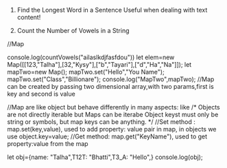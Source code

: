 1. Find the Longest Word in a Sentence
Useful when dealing with text content!

2. Count the Number of Vowels in a String


//Map 



console.log(countVowels("ailaslkdjfasfdou"))
let elem=new Map([[123,"Talha"],[32,"Kysy"],["b","Tayari"],["d","Ha","Na"]]);
let mapTwo=new Map();
mapTwo.set("Hello","You Name");
mapTwo.set("Class","Billionare");
console.log("MapTwo",mapTwo);
//Map can be created by passing two dimensional array,with two params,first is key and second is value

//Map are like object but behave differently in many aspects: like 
/* Objects are not directly iterable but Maps can be iterabe
   Object keyst must only be string or symbols, but map keys can be anything.
    */
//Set method : map.set(key,value), used to add property: value pair in map, in objects we use object.key=value;
//Get method: map.get("KeyName"), used to get property:value from the map

   let obj={name: "Talha",T12T: "Bhatti",T3_A: "Hello",}
   console.log(obj);